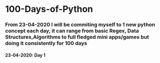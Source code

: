 # 100-Days-of-Python
### From 23-04-2020 I will be commiting myself to 1 new python concept each day, it can range from basic Regex, Data Structures,Algorithms to full fledged mini apps/games but doing it consistently for 100 days 

#### 23-04-2020: Day 1
